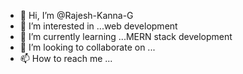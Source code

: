 - 👋 Hi, I’m @Rajesh-Kanna-G
- 👀 I’m interested in ...web development 
- 🌱 I’m currently learning ...MERN stack development 
- 💞️ I’m looking to collaborate on ...
- 📫 How to reach me ...

<!---
Rajesh-Kanna-G/Rajesh-Kanna-G is a ✨ special ✨ repository because its `README.md` (this file) appears on your GitHub profile.
You can click the Preview link to take a look at your changes.
--->
